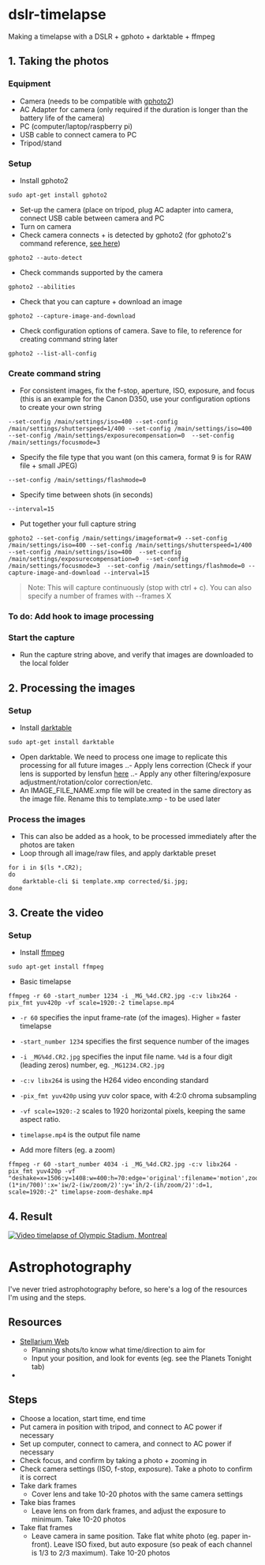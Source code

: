 # dslr-timelapse
Making a timelapse with a DSLR + gphoto + darktable + ffmpeg

## 1. Taking the photos
### Equipment
- Camera (needs to be compatible with [gphoto2](http://gphoto.org/proj/libgphoto2/support.php))
- AC Adapter for camera (only required if the duration is longer than the battery life of the camera)
- PC (computer/laptop/raspberry pi)
- USB cable to connect camera to PC
- Tripod/stand

### Setup
- Install gphoto2

```
sudo apt-get install gphoto2
```
- Set-up the camera (place on tripod, plug AC adapter into camera, connect USB cable between camera and PC
- Turn on camera
- Check camera connects + is detected by gphoto2 (for gphoto2's command reference, [see here](http://gphoto.org/doc/manual/ref-gphoto2-cli.html))
```
gphoto2 --auto-detect
```
- Check commands supported by the camera
```
gphoto2 --abilities
```
- Check that you can capture + download an image
```
gphoto2 --capture-image-and-download
```
- Check configuration options of camera. Save to file, to reference for creating command string later
```
gphoto2 --list-all-config
```
### Create command string
- For consistent images, fix the f-stop, aperture, ISO, exposure, and focus (this is an example for the Canon D350, use your configuration options to create your own string
```
--set-config /main/settings/iso=400 --set-config /main/settings/shutterspeed=1/400 --set-config /main/settings/iso=400  --set-config /main/settings/exposurecompensation=0  --set-config /main/settings/focusmode=3
```
- Specify the file type that you want (on this camera, format 9 is for RAW file + small JPEG)
```
--set-config /main/settings/flashmode=0
```
- Specify time between shots (in seconds)
```
--interval=15
```
- Put together your full capture string
```
gphoto2 --set-config /main/settings/imageformat=9 --set-config /main/settings/iso=400 --set-config /main/settings/shutterspeed=1/400 --set-config /main/settings/iso=400  --set-config /main/settings/exposurecompensation=0  --set-config /main/settings/focusmode=3  --set-config /main/settings/flashmode=0 --capture-image-and-download --interval=15
```
> Note: This will capture continuously (stop with ctrl + c). You can also specify a number of frames with --frames X

### To do: Add hook to image processing

### Start the capture
- Run the capture string above, and verify that images are downloaded to the local folder

## 2. Processing the images
### Setup
- Install [darktable](https://www.darktable.org/)
```
sudo apt-get install darktable
```
- Open darktable. We need to process one image to replicate this processing for all future images
..- Apply lens correction (Check if your lens is supported by lensfun [here](http://lensfun.sourceforge.net/lenslist/)
..- Apply any other filtering/exposure adjustment/rotation/color correction/etc.
- An IMAGE_FILE_NAME.xmp file will be created in the same directory as the image file. Rename this to template.xmp - to be used later
### Process the images
- This can also be added as a hook, to be processed immediately after the photos are taken
- Loop through all image/raw files, and apply darktable preset
```
for i in $(ls *.CR2);
do
	darktable-cli $i template.xmp corrected/$i.jpg;
done
```
## 3. Create the video
### Setup
- Install [ffmpeg](https://ffmpeg.org/)
```
sudo apt-get install ffmpeg
```
- Basic timelapse
```
ffmpeg -r 60 -start_number 1234 -i _MG_%4d.CR2.jpg -c:v libx264 -pix_fmt yuv420p -vf scale=1920:-2 timelapse.mp4
```
  - `-r 60` specifies the input frame-rate (of the images). Higher = faster timelapse
  - `-start_number 1234` specifies the first sequence number of the images
  - `-i _MG%4d.CR2.jpg` specifies the input file name. `%4d` is a four digit (leading zeros) number, eg. `_MG1234.CR2.jpg`
  - `-c:v libx264` is using the H264 video enconding standard
  - `-pix_fmt yuv420p` using yuv color space, with 4:2:0 chroma subsampling
  - `-vf scale=1920:-2` scales to 1920 horizontal pixels, keeping the same aspect ratio. 
  - `timelapse.mp4` is the output file name

- Add more filters (eg. a zoom)
```
ffmpeg -r 60 -start_number 4034 -i _MG_%4d.CR2.jpg -c:v libx264 -pix_fmt yuv420p -vf "deshake=x=1506:y=1408:w=400:h=70:edge='original':filename='motion',zoompan=z='1+(1*in/700)':x='iw/2-(iw/zoom/2)':y='ih/2-(ih/zoom/2)':d=1, scale=1920:-2" timelapse-zoom-deshake.mp4
```

## 4. Result
[![Video timelapse of Olympic Stadium, Montreal](https://img.youtube.com/vi/ErL1pw--id8/0.jpg)](https://www.youtube.com/watch?v=ErL1pw--id8)


# Astrophotography
I've never tried astrophotography before, so here's a log of the resources I'm using and the steps.

## Resources
- [Stellarium Web](https://stellarium-web.org)
  - Planning shots/to know what time/direction to aim for
  - Input your position, and look for events (eg. see the Planets Tonight tab)
- 

## Steps
- Choose a location, start time, end time
- Put camera in position with tripod, and connect to AC power if necessary
- Set up computer, connect to camera, and connect to AC power if necessary
- Check focus, and confirm by taking a photo + zooming in
- Check camera settings (ISO, f-stop, exposure). Take a photo to confirm it is correct
- Take dark frames
  - Cover lens and take 10-20 photos with the same camera settings
- Take bias frames
  - Leave lens on from dark frames, and adjust the exposure to minimum. Take 10-20 photos
- Take flat frames
  - Leave camera in same position. Take flat white photo (eg. paper in-front). Leave ISO fixed, but auto exposure (so peak of each channel is 1/3 to 2/3 maximum). Take 10-20 photos
